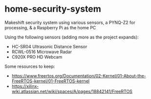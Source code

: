 # home-security-system
Makeshift security system using various sensors, a PYNQ-Z2 for processing, &amp; a Raspberry Pi as the home PC

Using the following sensors (adding more as the project expands):
- HC-SR04 Ultrasonic Distance Sensor
- RCWL-0516 Microwave Radar
- C920X PRO HD Webcam

Some resources to keep:
- https://www.freertos.org/Documentation/02-Kernel/01-About-the-FreeRTOS-kernel/01-FreeRTOS-kernel
- https://xilinx-wiki.atlassian.net/wiki/spaces/A/pages/18842141/FreeRTOS